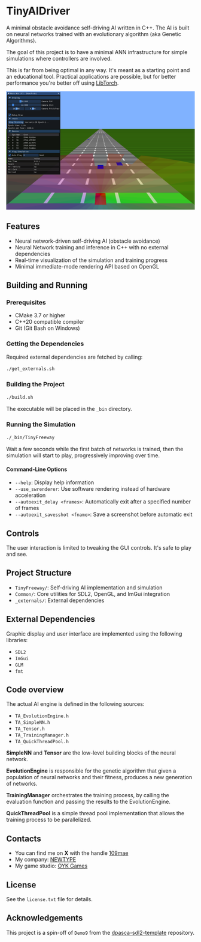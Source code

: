 # TinyAIDriver

A minimal obstacle avoidance self-driving AI written in C++.
The AI is built on neural networks trained with an evolutionary algorithm (aka Genetic Algorithms).

The goal of this project is to have a minimal ANN infrastructure for simple simulations where controllers are involved.

This is far from being optimal in any way. It's meant as a starting point and an educational tool.
Practical applications are possible, but for better performance you're better off using [LibTorch](https://github.com/dpasca/dpasca-pytorch-examples/blob/master/cpp/example1.cpp).

![TinyAIDriver Screenshot](Docs/tinyaidriver_screenshot.png)

## Features

- Neural network-driven self-driving AI (obstacle avoidance)
- Neural Network training and inference in C++ with no external dependencies
- Real-time visualization of the simulation and training progress
- Minimal immediate-mode rendering API based on OpenGL

## Building and Running

### Prerequisites

- CMake 3.7 or higher
- C++20 compatible compiler
- Git (Git Bash on Windows)

### Getting the Dependencies

Required external dependencies are fetched by calling:

```bash
./get_externals.sh
```

### Building the Project

```bash
./build.sh
```

The executable will be placed in the `_bin` directory.

### Running the Simulation

```bash
./_bin/TinyFreeway
```

Wait a few seconds while the first batch of networks is trained, then the simulation will start to play, progressively improving over time.

#### Command-Line Options

- `--help`: Display help information
- `--use_swrenderer`: Use software rendering instead of hardware acceleration
- `--autoexit_delay <frames>`: Automatically exit after a specified number of frames
- `--autoexit_savesshot <fname>`: Save a screenshot before automatic exit

## Controls

The user interaction is limited to tweaking the GUI controls. It's safe to play and see.

## Project Structure

- `TinyFreeway/`: Self-driving AI implementation and simulation
- `Common/`: Core utilities for SDL2, OpenGL, and ImGui integration
- `_externals/`: External dependencies

## External Dependencies

Graphic display and user interface are implemented using the following libraries:
- `SDL2`
- `ImGui`
- `GLM`
- `fmt`

## Code overview
The actual AI engine is defined in the following sources:
- `TA_EvolutionEngine.h`
- `TA_SimpleNN.h`
- `TA_Tensor.h`
- `TA_TrainingManager.h`
- `TA_QuickThreadPool.h`

**SimpleNN** and **Tensor** are the low-level building blocks of the neural network.

**EvolutionEngine** is responsible for the genetic algorithm that given a population of neural networks and their fitness, produces a new generation of networks.

**TrainingManager** orchestrates the training process, by calling the evaluation function and passing the results to the EvolutionEngine.

**QuickThreadPool** is a simple thread pool implementation that allows the training process to be parallelized.

## Contacts

- You can find me on **X** with the handle [109mae](https://x.com/109mae)
- My company: [NEWTYPE](https://newtypekk.com/)
- My game studio: [OYK Games](https://oykgames.com/)

## License

See the `license.txt` file for details.

## Acknowledgements

This project is a spin-off of `Demo9` from the [dpasca-sdl2-template](https://github.com/dpasca/dpasca-sdl2-template) repository.

